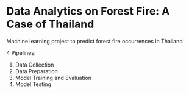 # Data Analytics on Forest Fire: A Case of Thailand

Machine learning project to predict forest fire occurrences in Thailand

4 Pipelines:
1. Data Collection
2. Data Preparation
3. Model Training and Evaluation
4. Model Testing
